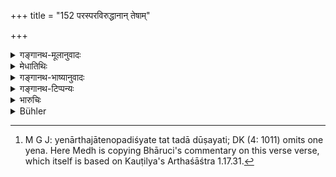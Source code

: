 +++
title = "152 परस्परविरुद्धानान् तेषाम्"

+++

<details><summary>गङ्गानथ-मूलानुवादः</summary>

—also on the attainment of these, mutually irreconcilable as they are, on the giving away of daughters and on the guardianship of sons;—(152)
</details>

<details><summary>मेधातिथिः</summary>

धर्मार्थकामानां वा मन्त्रिणां वा **समुपार्जनं** संग्रहणम् । **कन्यानां संप्रदानं** स्वकार्यसिद्धिवशेन चिन्त्यम् । **कुमाराणां** राजपुत्राणां **रक्षणम्** । तव वयम् इत्य् एवमादिभिर् धर्मम् अर्थं च ते ग्राहयितव्याः । नवं हि द्रव्यं येन येनार्थजातेनोपदिह्यते तत् तद् आचूषति[^१७१] । एवम् असंस्कृतबुद्धयो यद् यद् उच्यन्ते तत् तत् प्रथमं गृह्णन्ति । यद्य् असद्भिः संसृज्यन्ते तदा तत्स्वभावस् तेषां प्राप्नोति । ते च दुःसंस्कारोपदिग्धाः न शक्यन्ते व्यसनेभ्यो निवर्तयितुम् । उक्तं च- "नीलीरक्ते वाससि कुंकुमाङ्गरागो दुराधेयः" । तस्मात् ते नित्यम् अनुशासनीयाः । तत्रापि ये गुणवतस् तान् वर्धयेत् । इतरान् ईषत् संविभजेत् । ज्येष्ठं महागुणम् अमत्सरं यौवराज्ये ऽभिषिञ्चेत् । एवं राजपुत्ररक्षणे नित्यं यत्नवता भवितव्यम् ॥ ७.१५२ ॥


[^१७१]:
     M G J: yenārthajātenopadiśyate tat tadā dūṣayati; DK (4: 1011) omits one yena. Here Medh is copying Bhāruci's commentary on this verse verse, which itself is based on Kauṭilya's Arthaśāśtra 1.17.31.
</details>

<details><summary>गङ्गानथ-भाष्यानुवादः</summary>

‘*The attainment*’,—bringing together—‘*of these, mutually irreconcilable*’—*i.e*., *of morality, pleasure and wealth*,—or of the
*ministers*;—‘*the giving away of daughters*’;—all this should be
deliberated upon, in connection with the success of his business; also the ‘*guardianship of his sons*’, the princes.

The princes should be made to accept morality and wealth, by the king saying such words be ‘I am your own’. When they come by money for the first time, they spend it just as they happen to be advised, and they generally waste it; and evil-minded men take from them whatever they ask for;—if they happen to associate with wicked men, they imbibe their character; and being thus poisoned with evil tendencies, they cannot be kept away from vices; for, as has been said—‘it is impossible for the colour of saffron to be put upon a cloth already tinged with blue’. For this reason the princes have to be constantly instructed. Among them again, those that are possessed of better qualities should receive advancement; the others receiving comparatively little for their share. The eldest of them, who is highly qualified and free from jealousies, should be installed as heir-apparent. In this manner the king shall always take care to guard the princes.—(152)
</details>

<details><summary>गङ्गानथ-टिप्पन्यः</summary>

The second half of this verse is quoted in *Parāśaramādhava* (Ācāra, p.
410);—the entire verse in *Vīramitrodaya* (Rājanīti, p. 159),—and again
on p. 317, where the following notes are added—‘*Teṣām*,’ stands for
‘Dharma’—Artha—Kāma’, among whom, in most cases, there is
conflict;—‘*samupārjanam*,’ means ‘attainment, in the proper manner,
*i.e*., the attainment of one or the other out of the three, without
detriment to the other two factors.’
</details>

<details><summary>भारुचिः</summary>

मन्त्रिणां धर्मार्थकामानां वा, परस्परविरोधे तेषां बलाबलव्यपेक्षा । **कन्यानां संप्रदानं** स्वकार्यसिद्धिवशेन चिन्त्यम् । **कुमाराणां रक्षणम्**, तव वयम् इत्य् एवं वादिभिः सत्त्रिभिः दर्मम् अर्थं च ग्राहयितव्यम् । नवं हि द्रव्यं येन येनार्थजातेनोपदिह्यते तद् तद् एवाचूषति । एवम् अयं नवबुद्धिर् यद् यद् उच्यते तत् तत् प्रतिपद्यते । व्यसनेभ्यश् चैनम् उपायतो निवर्तयेयुर् इति नित्यानुशासनाच् च कालेन गुणसंपन्नं यौवराज्ये स्थापयेत्, निर्गुणान् अन्यान् प्रत्यन्तेष्य् निक्षिपेत्- इत्य् एवमादिनाभियोगातिशयेन राज्ञा पुत्ररक्षणं प्रत्यहं चिन्त्यम् ॥ ७.१५२ ॥
</details>

<details><summary>Bühler</summary>

152	On (reconciling) the attainment of these (aims) which are opposed to each other, on bestowing his daughters in marriage, and on keeping his sons (from harm),
</details>
